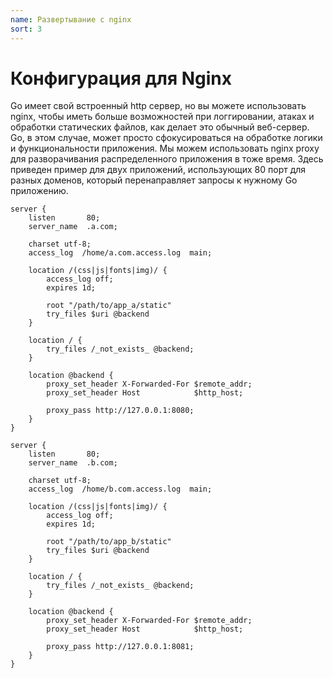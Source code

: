 ```yaml
---
name: Развертывание с nginx
sort: 3
---
```


# Конфигурация для Nginx

Go имеет свой встроенный http сервер, но вы можете использовать nginx, чтобы иметь больше возможностей при логгировании, атаках и обработки статических файлов, как делает это обычный веб-сервер. Go, в этом случае, может просто сфокусироваться на обработке логики и функциональности приложения. Мы можем использовать nginx proxy для разворачивания распределенного приложения в тоже время. Здесь приведен пример для двух приложений, использующих 80 порт для разных доменов, который перенаправляет запросы к нужному Go приложению.

```
server {
    listen       80;
    server_name  .a.com;

    charset utf-8;
    access_log  /home/a.com.access.log  main;

    location /(css|js|fonts|img)/ {
        access_log off;
        expires 1d;

        root "/path/to/app_a/static"
        try_files $uri @backend
    }

    location / {
        try_files /_not_exists_ @backend;
    }

    location @backend {
        proxy_set_header X-Forwarded-For $remote_addr;
        proxy_set_header Host            $http_host;

        proxy_pass http://127.0.0.1:8080;
    }
}

server {
    listen       80;
    server_name  .b.com;

    charset utf-8;
    access_log  /home/b.com.access.log  main;

    location /(css|js|fonts|img)/ {
        access_log off;
        expires 1d;

        root "/path/to/app_b/static"
        try_files $uri @backend
    }

    location / {
        try_files /_not_exists_ @backend;
    }

    location @backend {
        proxy_set_header X-Forwarded-For $remote_addr;
        proxy_set_header Host            $http_host;

        proxy_pass http://127.0.0.1:8081;
    }
}
```
